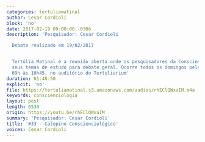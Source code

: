 ```yaml
---
categories: tertuliamatinal
author: Cesar Cordioli
block: 'no'
date: 2017-02-19 09:00:00 -0306
description: 'Pesquisador: Cesar Cordioli

  Debate realizado em 19/02/2017


  Tertúlia Matinal é a reunião aberta onde os pesquisadores da Conscienciologia apresentam
  seus temas de estudo para debate geral. Ocorre todos os domingos pela manhã, das
  09h às 10h45, no auditório do Tertuliarium'
duration: 01:48:50
explicit: 'no'
file: https://tertuliamatinal.s3.amazonaws.com/audios/rhEClQWxaIM.m4a
keywords: conscienciologia
layout: post
length: 6530
origin: https://youtu.be/rhEClQWxaIM
summary: 'Pesquisador: Cesar Cordioli'
title: '#33 - Calepino Conscienciológico'
voices: Cesar Cordioli
---
```

